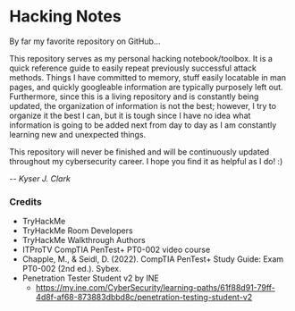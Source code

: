 # Hacking Notes

By far my favorite repository on GitHub...

This repository serves as my personal hacking notebook/toolbox. It is a quick reference guide to easily repeat previously successful attack methods. Things I have committed to memory, stuff easily locatable in man pages, and quickly googleable information are typically purposely left out. Furthermore, since this is a living repository and is constantly being updated, the organization of information is not the best; however,  I try to organize it the best I can, but it is tough since I have no idea what information is going to be added next from day to day as I am constantly learning new and unexpected things.

This repository will never be finished and will be continuously updated throughout my cybersecurity career. I hope you find it as helpful as I do! :)

-- *Kyser J. Clark*

### Credits
* TryHackMe
* TryHackMe Room Developers
* TryHackMe Walkthrough Authors
* ITProTV CompTIA PenTest+ PT0-002 video course 
* Chapple, M., & Seidl, D. (2022). CompTIA PenTest+ Study Guide: Exam PT0-002 (2nd ed.). Sybex.
* Penetration Tester Student v2 by INE  
   * https://my.ine.com/CyberSecurity/learning-paths/61f88d91-79ff-4d8f-af68-873883dbbd8c/penetration-testing-student-v2
